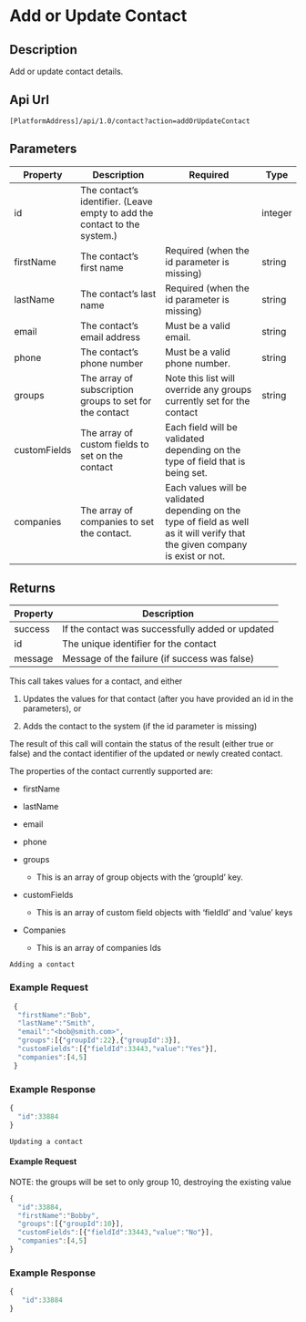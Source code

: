 # Add or Update Contact

## Description

Add or update contact details.

## Api Url

`[PlatformAddress]/api/1.0/contact?action=addOrUpdateContact`

## Parameters

| Property | Description | Required | Type |
| --- | --- | --- | --- |
| id           | The contact’s identifier. (Leave empty to add the contact to the system.) | | integer |
| firstName    | The contact’s first name                                                  | Required (when the id parameter is missing) | string |
| lastName     | The contact’s last name                                                   | Required (when the id parameter is missing) | string |
| email        | The contact’s email address                                               | Must be a valid email. | string |
| phone        | The contact’s phone number                                                | Must be a valid phone number. | string |
| groups       | The array of subscription groups to set for the contact                   | Note this list will override any groups currently set for the contact  | string |
| customFields | The array of custom fields to set on the contact                          | Each field will be validated depending on the type of field that is being set. |  |
| companies    | The array of companies to set the contact.                                | Each values will be validated depending on the type of field as well as it will verify that the given company is exist or not. | |


## Returns

| Property | Description |
| --- | --- |
| success | If the contact was successfully added or updated |
| id      | The unique identifier for the contact            |
| message | Message of the failure (if success was false)    |

This call takes values for a contact, and either

1.  Updates the values for that contact (after you have provided an id in the
    parameters), or

2.  Adds the contact to the system (if the id parameter is missing)

The result of this call will contain the status of the result (either true or
false) and the contact identifier of the updated or newly created contact.

The properties of the contact currently supported are:

-   firstName

-   lastName

-   email

-   phone

-   groups

    -   This is an array of group objects with the ‘groupId’ key.

-   customFields

    -   This is an array of custom field objects with ‘fieldId’ and ‘value’ keys

-   Companies

    -   This is an array of companies Ids
    

`Adding a contact`
    
### Example Request

```javascript
 {
  "firstName":"Bob",
  "lastName":"Smith",
  "email":"<bob@smith.com>",
  "groups":[{"groupId":22},{"groupId":3}],
  "customFields":[{"fieldId":33443,"value":"Yes"}],
  "companies":[4,5]
 }
```

### Example Response

```javascript
{
  "id":33884
}
```

`Updating a contact`

#### Example Request 

NOTE: the groups will be set to only group 10, destroying the existing value

```javascript
{
  "id":33884,
  "firstName":"Bobby",
  "groups":[{"groupId":10}],
  "customFields":[{"fieldId":33443,"value":"No"}],
  "companies":[4,5]
}
```

### Example Response

```javascript
{
   "id":33884
}
```  
